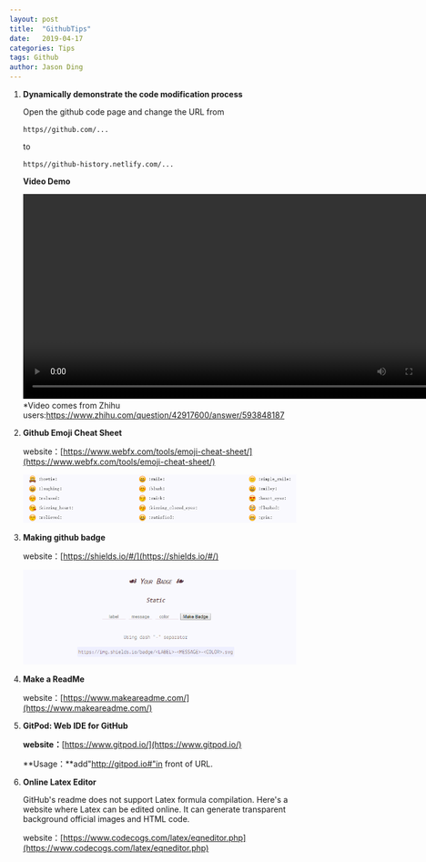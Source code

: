 ```yaml
---
layout: post
title:  "GithubTips"
date:   2019-04-17
categories: Tips
tags: Github
author: Jason Ding
---
```





1. **Dynamically demonstrate the code modification process**

   Open the github code page and change the URL from

   ```
   https//github.com/...
   ```

   to

   ```
   https//github-history.netlify.com/...
   ```

   **Video Demo**

   <video src="https://zhihuxiazai.com/storage/downloader/videos/1077934316742447104/hd.mp4?attname=1077934316742447104.hd.mp4" width="750" height="360"
   controls="controls"></video> 
   *Video comes from Zhihu users:https://www.zhihu.com/question/42917600/answer/593848187



2. **Github Emoji Cheat Sheet**

   website：[https://www.webfx.com/tools/emoji-cheat-sheet/](https://www.webfx.com/tools/emoji-cheat-sheet/)

   ![](https://raw.githubusercontent.com/Sardingfish/Sardingfish.github.io/master/image/Others/Emoji.png)



3. **Making github badge**

   website：[https://shields.io/#/](https://shields.io/#/)

   ![](https://raw.githubusercontent.com/Sardingfish/Sardingfish.github.io/master/image/Others/badge.png)

4. **Make a ReadMe**

   website：[https://www.makeareadme.com/](https://www.makeareadme.com/)

5. **GitPod: Web IDE for GitHub**

   **website：**[https://www.gitpod.io/](https://www.gitpod.io/)

   **Usage：**add"http://gitpod.io#"in front of URL.


6. **Online Latex Editor**

   GitHub's readme does not support Latex formula compilation. Here's a website where Latex can be edited online. It can generate transparent background official images and HTML code.

   website：[https://www.codecogs.com/latex/eqneditor.php](https://www.codecogs.com/latex/eqneditor.php)
